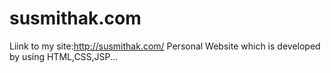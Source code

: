 # susmithak.com
Liink to my site:http://susmithak.com/
Personal Website which is developed by using HTML,CSS,JSP...
